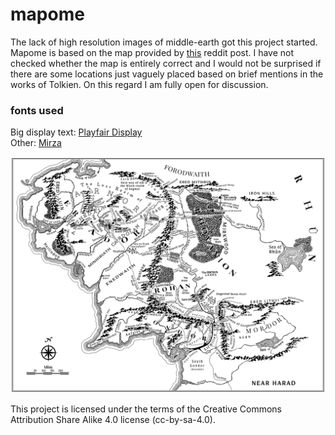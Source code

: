 # mapome

The lack of high resolution images of middle-earth got this project started. Mapome is based on the map provided by [this](https://www.reddit.com/r/lotr/comments/8oxyhb/high_resolution_map_of_middleearth/e07fkki?utm_source=share&utm_medium=web2x) reddit post. I have not checked whether the map is entirely correct and I would not be surprised if there are some locations just vaguely placed based on brief mentions in the works of Tolkien. On this regard I am fully open for discussion.

### fonts used

Big display text: [Playfair Display](https://fonts.google.com/specimen/Playfair+Display)  
 Other: [Mirza](https://fonts.google.com/specimen/Mirza)

![alt map](https://github.com/k1tesurfen/mapome/blob/master/mapome-slim.svg)

This project is licensed under the terms of the Creative Commons Attribution Share Alike 4.0 license (cc-by-sa-4.0).
